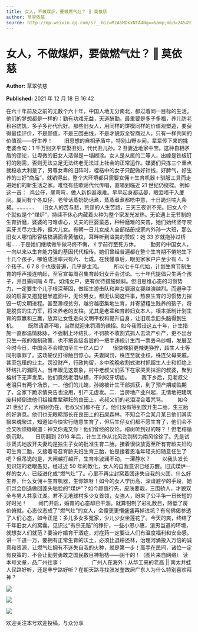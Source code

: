 ```yaml
---
title: 女人，不做煤炉，要做燃气灶？ ‖ 莫依慈
author: 草翠依慈
source: http://mp.weixin.qq.com/s?__biz=MzA5MDkxNTA4Ng==&amp;mid=2454911802&amp;idx=1&amp;sn=5537ee8c9407f66d05215e1f788769c8&amp;chksm=87a2335bb0d5ba4d2f601c32224864b832476b391ff8d6047445dd2d4a3312795c4398bdac21#rd
---
```


# 女人，不做煤炉，要做燃气灶？ ‖ 莫依慈

**Author:** 草翠依慈

**Published:** 2021 年 12 月 18 日 16:42

在六十年前及之前的无数个六十年，中国人地无分南北，都过着同一目标的生活。他们的梦想都是一样的：勤有功戏无益，天道酬勤。最重要是多子多福，养儿防老积谷防饥，多子多孙代代好。那些旧女人，用同样的饼模同样的价值观塑造，要获得最佳评价，不是颜值，不是三围曲线，不是才貌双全智商过人，只有一样共同的价值观——好生养！        旧思想的自相矛盾中，特别山野乡间，辈辈传下来的挑老婆金句：1 千万别贪平宜娶丑妇，代代丑儿孙。2 丑妻近地家中宝。这种自相矛盾的谬论，让卑微的旧女人活得是一塌糊涂。女人是从属的二等人，出嫁是铁板钉钉的刚需，否则无法立足无法终老无法过上社会的正常运作。媒婆们只拣三个重点就稳收大利是了，男尊女卑的旧阵时，桎梏中的女子只配做好针线，好脾气，好生养的三好“商品”，就销得出。整个大环境都只需要女佣＋生育机器＋驯服工具而走进她们的新生活之家。难怪有些歌谣代代传唱，直唱到临近 21 世纪仍绕樑。例如这一首：  鸡公仔，尾弯弯，做人新抱甚艰难。早早起身都话晏，眼泪唔干入厦间。厦间有个冬瓜仔，老爷话蒸奶奶话煮，蒸蒸煮煮都唔中意，十日跪烂咗九条裙。…………      旧女人的苦与悲，荒谬的人生苦路，三天三夜讲不完。旧女人个个就似是个“煤炉”，持续不休心内藏着火种为整个家发光发热。无论遇上无节制的生育折磨，婆婆的刁难虐心，丈夫的巨婴蛮恶，种种磨难的夹击，她们始终坚守咬实牙关尽力生养，捱大儿女。有朝一日儿女成人全部结册成家内外孙一大班，那么旧女人哪怕形容枯槁满面青黄皱纹，耳畔听到溢美的赞叹：她 33 岁就拖孙过桥啦……于是她们继续做牛做马终不悔，彳亍前行至死方休。        勤劳的中国女人，一向以来以生育能力强的基因代代相传。她们曾经普遍都在整个生育期不倦地生下十几个孩子，哪怕成活率只有六、七成。在我懂事后，眼见家家户户至少有 4、5 个孩子，6 7 8 个也很普遍，几乎是主流。        所以七十年代始，计划生育节制生育的呼声接连响起，至官宣每周召集育龄妇女开会讨论。七十年代提倡只生两个孩子，并且需间隔 4 年。如纯女户，更有优待措施倾斜。但旧思维心态的习惯势力，一定要生个儿子根深蒂固，做超生游击队和弃女婴溺女婴越演越烈。而避孕手段的启蒙又抱琵琶半遮面中，无论男女，都无认同这件事，热衷生育的习惯势力摧毁一切文明进程。甚至渺视贫穷，越穷越密集地生育，并寄望粗生贱养的孩子，将是脱贫的生力军，将来养老的支柱。尤其是老辈和育龄妇女本人，根本抵制计划生育的双赢和三赢，放弃让女性走向文明平权和提升自身，让旧观念旧头脑得到生机。        既然请酒不喝，当然就迎来罚酒的辣招。如今我假设这五十年，计生措施一直都温情脉脉，不强制上环结扎，不罚款不收割式抓人去流产引产，更不出台只生一孩的强制政策，也不把各级各层的一把手违规计生而一票丢乌纱帽，发展至今时今日，中国会不会增加至三十亿人口？      很快辣招更辣更狰狞，超生人士等同刑事罪了。这场硬仗打得触目惊心。夫妻同罚，株连至就业权，株连父母亲戚，甚至包租的业主。罚没财产，行政拘留，乡中晚晚收割式进村抓超生人士和拒绝上环结扎的漏网人。当年眼见这景象，村中老叔父们丢下在家哭天抹泪的叔婆，聚到榕树下无声发呆。他们竟然老泪纵横，不时咬牙切齿。        我下乡后，见老叔父老泪只有两个场景，一．他们的儿媳，孙媳被计生干部抓获，到了预产期或临期了，全家下跪求情央告也没用，引产无虚发。二．当房地产业兴起，无情地把建筑废料倾倒进他们祖祖辈辈耕耘的良田上，老叔父们的老泪混合着咒骂。        如今 21 世纪了，大榕树仍在，老叔父们都不在了。他们没有等到放开生二胎，生三胎的好消息。他们也无眼睇那长在良田上的石屎森林。不知会不会某月某日他们其实飘来魂聚过，知道如今快实行随意生育了，但后生仔女们都不愿生育了，他们会不会又吹须碌眼道：神又你鬼又你！他们曾经的议论，榕树听到过的呀？！但老榕循例沉默。      日历翻到 2016 年后，计生工作从北风劲刮转为南风徐徐了。先是试沙煲式地放开夫妻均是独生子女的批准生育二胎。接着很快放宽至所有育龄夫妇均可生育二胎，又接着号召育龄夫妇生育三胎，怕是接着恩准年轻夫妇随意任生了吧？但吊诡的是，大闸越打越开，生育率波澜不动，一潭静水？        以我头发长见识短的老眼愚见，经过近 50 年的教化，女人的自我意识已经苏醒。旧式煤炉一样的女人，已经进化成“燃气灶”了。心里不再尘封窝着团迷失自我的火团，什么好生养，什么女佣＋生育机器，生你妹呀！如今的女人学历高，深谙避孕的手段，她们岂会倒退做回蓬头垢脸的“煤炉”？如今颜值行先，皮肤要靓，三围骄人，才貌双全与男人共享江湖。君不见地球村多少女首领，女強人，盼来了公平争一日长短的好时光！        闸门开启，婚育的心态却已干涸。就算钳制了彩礼数目，降低了房价俯就，心态仪态成了“燃气灶”的女人，会傻更更懵盛盛再掉进坑？有句佛偈参透了人们心态，如今正是：多儿多女多冤家，少儿少女坐莲花了。今天的爽，终结了千年旧女人的窝囊。见识过“有杀无赔”的狰狞，一些小恩小惠，渣男当道的环境，就想女人们就范？要治疗婚育干涸症，对症药一定要让人们有温度福利和安全感。讲一千道一万，要拥有正常生育的沃土，必须比退耕还林，治理河涌投入万倍的诚意和资源，让燃气灶拥有不迷失自我的火种，就是第一步！高手在民间，诸位一定有良策的，不会让勤劳勇敢之国民数目神枱桔——阴干的！（图片来自网络） 读本号文章，品广州往事：                    广州人在海外：从华工来的老高 || 南太井蛙人民路好听，还是丰宁路好听？在朝天路寻找张发奎故居广东人为什么特别喜欢拜神？

![](https://mmbiz.qpic.cn/mmbiz_jpg/PJWG74pLsMYQgvwrwXTDemHftAapicThBJrYxg8icPS3TteYdAPyT9ib5TpsEm71iadJo2ko3vFJqyiabvfQHib0pICA/640)

![](https://mmbiz.qpic.cn/mmbiz_jpg/PJWG74pLsMYQgvwrwXTDemHftAapicThBQeCXSuMYicFr8zZemZxrRfzQ6nL3NI1g4oAw6OZ8dJmVl8ZtnwJ0qicA/640)

![](https://mmbiz.qpic.cn/mmbiz_jpg/PJWG74pLsMYQgvwrwXTDemHftAapicThB41Fibo4B9GzKiamZo2EBDRFOAKQPlu39E3GFE1Le4nByYZicpl21v1hVQ/640)

欢迎关注本号欢迎投稿，与众分享
